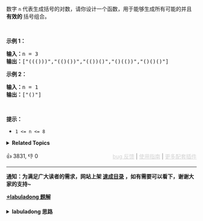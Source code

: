 <p>数字 <code>n</code>&nbsp;代表生成括号的对数，请你设计一个函数，用于能够生成所有可能的并且 <strong>有效的 </strong>括号组合。</p>

<p>&nbsp;</p>

<p><strong>示例 1：</strong></p>

<pre>
<strong>输入：</strong>n = 3
<strong>输出：</strong>["((()))","(()())","(())()","()(())","()()()"]
</pre>

<p><strong>示例 2：</strong></p>

<pre>
<strong>输入：</strong>n = 1
<strong>输出：</strong>["()"]
</pre>

<p>&nbsp;</p>

<p><strong>提示：</strong></p>

<ul> 
 <li><code>1 &lt;= n &lt;= 8</code></li> 
</ul>

<details><summary><strong>Related Topics</strong></summary>字符串 | 动态规划 | 回溯</details><br>

<div>👍 3831, 👎 0<span style='float: right;'><span style='color: gray;'><a href='https://github.com/labuladong/fucking-algorithm/issues' target='_blank' style='color: lightgray;text-decoration: underline;'>bug 反馈</a> | <a href='https://labuladong.online/algo/fname.html?fname=jb插件简介' target='_blank' style='color: lightgray;text-decoration: underline;'>使用指南</a> | <a href='https://labuladong.online/algo/' target='_blank' style='color: lightgray;text-decoration: underline;'>更多配套插件</a></span></span></div>

<div id="labuladong"><hr>

**通知：为满足广大读者的需求，网站上架 [速成目录](https://labuladong.online/algo/intro/quick-learning-plan/)
，如有需要可以看下，谢谢大家的支持~**



<p><strong><a href="https://labuladong.online/algo/practice-in-action/generate-parentheses/" target="_blank">⭐️labuladong 题解</a></strong></p>
<details><summary><strong>labuladong 思路</strong></summary>


<div id="labuladong_solution_zh">

## 基本思路

本题可以改写为：

现在有 `2n` 个位置，每个位置可以放置字符 `(` 或者 `)`，组成的所有括号组合中，有多少个是合法的？

这就是典型的回溯算法提醒，暴力穷举就行了。

不过为了减少不必要的穷举，我们要知道合法括号串有以下性质：

**1、一个「合法」括号组合的左括号数量一定等于右括号数量，这个很好理解**。

**2、对于一个「合法」的括号字符串组合 `p`，必然对于任何 ` 0 <= i < len(p)` 都有：子串 `p[0..i]` 中左括号的数量都大于或等于右括号的数量
**。

因为从左往右算的话，肯定是左括号多嘛，到最后左右括号数量相等，说明这个括号组合是合法的。

用 `left` 记录还可以使用多少个左括号，用 `right`
记录还可以使用多少个右括号，就可以直接套用 [回溯算法套路框架](https://labuladong.online/algo/essential-technique/backtrack-framework/)
了。

**详细题解**：

- [回溯算法实践：括号生成](https://labuladong.online/algo/practice-in-action/generate-parentheses/)

</div>





<div id="solution">

## 解法代码

<div class="tab-panel"><div class="tab-nav">
<button data-tab-item="cpp" class="tab-nav-button btn " data-tab-group="default" onclick="switchTab(this)">cpp🤖</button>

<button data-tab-item="python" class="tab-nav-button btn " data-tab-group="default" onclick="switchTab(this)">
python🤖</button>

<button data-tab-item="java" class="tab-nav-button btn active" data-tab-group="default" onclick="switchTab(this)">
java🟢</button>

<button data-tab-item="go" class="tab-nav-button btn " data-tab-group="default" onclick="switchTab(this)">go🤖</button>

<button data-tab-item="javascript" class="tab-nav-button btn " data-tab-group="default" onclick="switchTab(this)">
javascript🤖</button>
</div><div class="tab-content">
<div data-tab-item="cpp" class="tab-item " data-tab-group="default"><div class="highlight">

```cpp
// 注意：cpp 代码由 chatGPT🤖 根据我的 java 代码翻译。
// 本代码的正确性已通过力扣验证，如有疑问，可以对照 java 代码查看。

#include <vector>
#include <string>

using namespace std;

class Solution {
public:
    vector<string> generateParenthesis(int n) {
        if (n == 0) return {};
        // 记录所有合法的括号组合
        vector<string> res;
        // 回溯过程中的路径
        string track;
        // 可用的左括号和右括号数量初始化为 n
        backtrack(n, n, track, res);
        return res;
    }

private:
    // 可用的左括号数量为 left 个，可用的右括号数量为 right 个
    void backtrack(int left, int right, string& track, vector<string>& res) {
        // 若左括号剩下的多，说明不合法
        if (right < left) return;
        // 数量小于 0 肯定是不合法的
        if (left < 0 || right < 0) return;
        // 当所有括号都恰好用完时，得到一个合法的括号组合
        if (left == 0 && right == 0) {
            res.push_back(track);
            return;
        }

        // 尝试放一个左括号
        // 选择
        track.push_back('(');
        backtrack(left - 1, right, track, res);
        // 撤消选择
        track.pop_back();

        // 尝试放一个右括号
        // 选择
        track.push_back(')');
        backtrack(left, right - 1, track, res);
        // 撤消选择
        track.pop_back();
    }
};
```

</div></div>

<div data-tab-item="python" class="tab-item " data-tab-group="default"><div class="highlight">

```python
# 注意：python 代码由 chatGPT🤖 根据我的 java 代码翻译。
# 本代码的正确性已通过力扣验证，如有疑问，可以对照 java 代码查看。

class Solution:
    def generateParenthesis(self, n: int) -> List[str]:
        if n == 0:
            return []
        # 记录所有合法的括号组合
        res = []
        # 回溯过程中的路径
        track = []
        # 可用的左括号和右括号数量初始化为 n
        self.backtrack(n, n, track, res)
        return res

    # 可用的左括号数量为 left 个，可用的右括号数量为 right 个
    def backtrack(self, left: int, right: int, track: List[str], res: List[str]):
        # 若左括号剩下的多，说明不合法
        if right < left:
            return
        # 数量小于 0 肯定是不合法的
        if left < 0 or right < 0:
            return
        # 当所有括号都恰好用完时，得到一个合法的括号组合
        if left == 0 and right == 0:
            res.append("".join(track))
            return

        # 尝试放一个左括号
        # 选择
        track.append('(')
        self.backtrack(left - 1, right, track, res)
        # 撤消选择
        track.pop()

        # 尝试放一个右括号
        # 选择
        track.append(')')
        self.backtrack(left, right - 1, track, res)
        # 撤消选择
        track.pop()
```

</div></div>

<div data-tab-item="java" class="tab-item active" data-tab-group="default"><div class="highlight">

```java
class Solution {
    public List<String> generateParenthesis(int n) {
        if (n == 0) return new ArrayList<>();
        // 记录所有合法的括号组合
        List<String> res = new ArrayList<>();
        // 回溯过程中的路径
        StringBuilder track = new StringBuilder();
        // 可用的左括号和右括号数量初始化为 n
        backtrack(n, n, track, res);
        return res;
    }

    // 可用的左括号数量为 left 个，可用的右括号数量为 right 个
    private void backtrack(int left, int right, StringBuilder track, List<String> res) {
        // 若左括号剩下的多，说明不合法
        if (right < left) return;
        // 数量小于 0 肯定是不合法的
        if (left < 0 || right < 0) return;
        // 当所有括号都恰好用完时，得到一个合法的括号组合
        if (left == 0 && right == 0) {
            res.add(track.toString());
            return;
        }

        // 尝试放一个左括号
        // 选择
        track.append('(');
        backtrack(left - 1, right, track, res);
        // 撤消选择
        track.deleteCharAt(track.length() - 1);

        // 尝试放一个右括号
        // 选择
        track.append(')');
        backtrack(left, right - 1, track, res);
        // 撤消选择
        track.deleteCharAt(track.length() - 1);
    }
}
```

</div></div>

<div data-tab-item="go" class="tab-item " data-tab-group="default"><div class="highlight">

```go
// 注意：go 代码由 chatGPT🤖 根据我的 java 代码翻译。
// 本代码的正确性已通过力扣验证，如有疑问，可以对照 java 代码查看。

func generateParenthesis(n int) []string {
if n == 0 {
return []string{}
}
// 记录所有合法的括号组合
var res []string
// 回溯过程中的路径
var track string
// 可用的左括号和右括号数量初始化为 n
backtrack(n, n, &track, &res)
return res
}

// 可用的左括号数量为 left 个，可用的右括号数量为 right 个
func backtrack(left, right int, track *string, res *[]string) {
// 若左括号剩下的多，说明不合法
if right < left {
return
}
// 数量小于 0 肯定是不合法的
if left < 0 || right < 0 {
return
}
// 当所有括号都恰好用完时，得到一个合法的括号组合
if left == 0 && right == 0 {
*res = append(*res, *track)
return
}

// 尝试放一个左括号
// 选择
*track += "("
backtrack(left-1, right, track, res)
// 撤消选择
*track = (*track)[:len(*track)-1]

// 尝试放一个右括号
// 选择
*track += ")"
backtrack(left, right-1, track, res)
// 撤消选择
*track = (*track)[:len(*track)-1]
}
```

</div></div>

<div data-tab-item="javascript" class="tab-item " data-tab-group="default"><div class="highlight">

```javascript
// 注意：javascript 代码由 chatGPT🤖 根据我的 java 代码翻译。
// 本代码的正确性已通过力扣验证，如有疑问，可以对照 java 代码查看。

var generateParenthesis = function (n) {
    if (n === 0) return [];
    // 记录所有合法的括号组合
    let res = [];
    // 回溯过程中的路径
    let track = [];
    // 可用的左括号和右括号数量初始化为 n
    backtrack(n, n, track, res);
    return res;
};

// 可用的左括号数量为 left 个，可用的右括号数量为 right 个
var backtrack = function (left, right, track, res) {
    // 若左括号剩下的多，说明不合法
    if (right < left) return;
    // 数量小于 0 肯定是不合法的
    if (left < 0 || right < 0) return;
    // 当所有括号都恰好用完时，得到一个合法的括号组合
    if (left === 0 && right === 0) {
        res.push(track.join(''));
        return;
    }

    // 尝试放一个左括号
    // 选择
    track.push('(');
    backtrack(left - 1, right, track, res);
    // 撤消选择
    track.pop();

    // 尝试放一个右括号
    // 选择
    track.push(')');
    backtrack(left, right - 1, track, res);
    // 撤消选择
    track.pop();
};
```

</div></div>
</div></div>

<hr /><details open hint-container details><summary style="font-size: medium"><strong>🌟🌟 算法可视化 🌟🌟</strong></summary><div id="data_generate-parentheses"  category="leetcode" ></div><div class="resizable aspect-ratio-container" style="height: 100%;">
<div id="iframe_generate-parentheses"></div></div>
</details><hr /><br />

</div>
</details>
</div>

